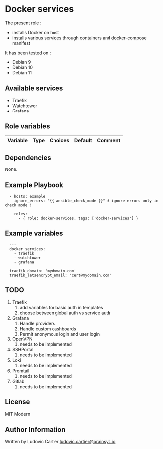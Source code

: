 Docker services
===============

The present role :
  - installs Docker on host
  - installs various services through containers and docker-compose manifest

It has been tested on :
  - Debian 9
  - Debian 10
  - Debian 11

Available services
------------------

  - Traefik
  - Watchtower
  - Grafana

Role variables
---------------

| Variable                                     | Type    | Choices                                                                            | Default                 | Comment         |
|----------------------------------------------|---------|------------------------------------------------------------------------------------|-------------------------|-----------------|

Dependencies
------------

None.

Example Playbook
----------------

```
  - hosts: example
    ignore_errors: "{{ ansible_check_mode }}" # ignore errors only in check mode !

    roles:
      - { role: docker-services, tags: ['docker-services'] }
```

Example variables
-----------------

```
  ---
  docker_services:
    - traefik
    - watchtower
    - grafana

  traefik_domain: 'mydomain.com'
  traefik_letsencrypt_email: 'cert@mydomain.com'
```

TODO
----

1. Traefik
    1. add variables for basic auth in templates
    2. choose between global auth vs service auth
2. Grafana
    1. Handle providers
    2. Handle custom dashboards
    3. Permit anonymous login and user login
3. OpenVPN
    1. needs to be implemented
4. SSHPortal
    1. needs to be implemented
5. Loki
    1. needs to be implemented
6. Promtail
    1. needs to be implemented
7. Gitlab
    1. needs to be implemented

License
-------

MIT Modern

Author Information
------------------

Written by Ludovic Cartier <ludovic.cartier@brainsys.io>
